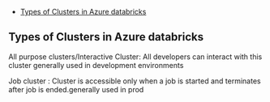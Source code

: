 


- [Types of Clusters in Azure databricks](#types-of-clusters-in-azure-databricks)



## Types of Clusters in Azure databricks

All purpose clusters/Interactive Cluster:
All developers can interact with this cluster generally used in development environments

Job cluster :
Cluster is accessible only when a job is started and terminates after job is ended.generally used in prod

